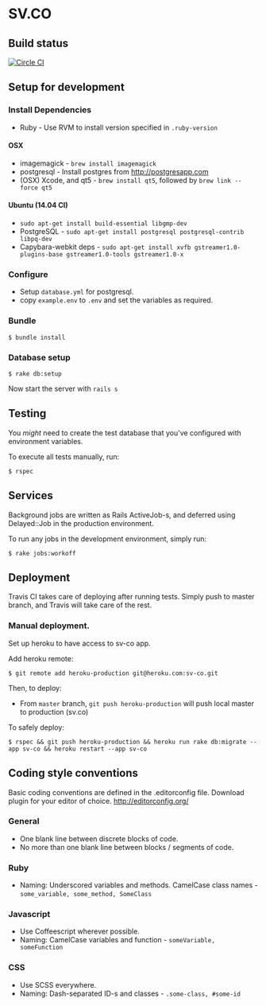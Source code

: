 # SV.CO

## Build status

[![Circle CI](https://circleci.com/gh/svlabs/sv.co.svg?style=svg&circle-token=823bb16f00598ed9373b661212008b5fae4e48e1)](https://circleci.com/gh/svlabs/sv.co)

## Setup for development

### Install Dependencies
  *  Ruby - Use RVM to install version specified in `.ruby-version`

#### OSX

  *  imagemagick - `brew install imagemagick`
  *  postgresql - Install postgres from http://postgresapp.com
  *  (OSX) Xcode, and qt5 - `brew install qt5`, followed by `brew link --force qt5`

#### Ubuntu (14.04 CI)

  * `sudo apt-get install build-essential libgmp-dev`
  * PostgreSQL - `sudo apt-get install postgresql postgresql-contrib libpq-dev`
  * Capybara-webkit deps - `sudo apt-get install xvfb gstreamer1.0-plugins-base gstreamer1.0-tools gstreamer1.0-x`

### Configure
  *  Setup `database.yml` for postgresql.
  *  copy `example.env` to `.env` and set the variables as required.

### Bundle
    $ bundle install

### Database setup
    $ rake db:setup

Now start the server with `rails s`

## Testing

You _might_ need to create the test database that you've configured with environment variables.

To execute all tests manually, run:

    $ rspec

## Services

Background jobs are written as Rails ActiveJob-s, and deferred using Delayed::Job in the production environment.

To run any jobs in the development environment, simply run:

    $ rake jobs:workoff

## Deployment

Travis CI takes care of deploying after running tests. Simply push to master branch, and Travis will take care of the
rest.

### Manual deployment.

Set up heroku to have access to sv-co app.

Add heroku remote:

    $ git remote add heroku-production git@heroku.com:sv-co.git

Then, to deploy:

* From `master` branch, `git push heroku-production` will push local master to production (sv.co)

To safely deploy:

    $ rspec && git push heroku-production && heroku run rake db:migrate --app sv-co && heroku restart --app sv-co

## Coding style conventions

Basic coding conventions are defined in the .editorconfig file. Download plugin for your editor of choice. http://editorconfig.org/

### General

* One blank line between discrete blocks of code.
* No more than one blank line between blocks / segments of code.

### Ruby

* Naming: Underscored variables and methods. CamelCase class names - `some_variable, some_method, SomeClass`

### Javascript

* Use Coffeescript wherever possible.
* Naming: CamelCase variables and function - `someVariable, someFunction`

### CSS

* Use SCSS everywhere.
* Naming: Dash-separated ID-s and classes - `.some-class, #some-id`

